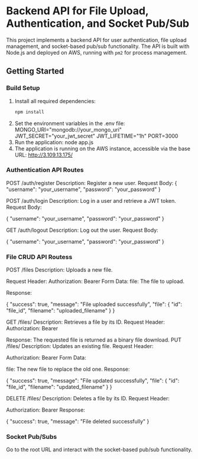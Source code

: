 # **Backend API for File Upload, Authentication, and Socket Pub/Sub**

This project implements a backend API for user authentication, file upload management, and socket-based pub/sub functionality. The API is built with Node.js and deployed on AWS, running with `pm2` for process management.

## **Getting Started**

### **Build Setup**

1. Install all required dependencies:
   ```bash
   npm install
2. Set the environment variables in the .env file:
   MONGO_URI="mongodb://your_mongo_uri"
    JWT_SECRET="your_jwt_secret"
    JWT_LIFETIME="1h"
    PORT=3000
3. Run the application:
   node app.js
4. The application is running on the AWS instance, accessible via the base URL:
   http://3.109.13.175/

### **Authentication API Routes**


POST /auth/register
Description: Register a new user.
Request Body:
{
  "username": "your_username",
  "password": "your_password"
}

POST /auth/login
Description: Log in a user and retrieve a JWT token.
Request Body:

{
  "username": "your_username",
  "password": "your_password"
}

GET /auth/logout
Description: Log out the user.
Request Body:

{
  "username": "your_username",
  "password": "your_password"
}



### **File CRUD API Routess**


POST /files
Description: Uploads a new file.

Request Header:
Authorization: Bearer <token>
Form Data:
file: The file to upload.

Response:

{
  "success": true,
  "message": "File uploaded successfully",
  "file": {
    "id": "file_id",
    "filename": "uploaded_filename"
  }
}

GET /files/
Description: Retrieves a file by its ID.
Request Header:
Authorization: Bearer <token>

Response: The requested file is returned as a binary file download.
PUT /files/
Description: Updates an existing file.
Request Header:

Authorization: Bearer <token>
Form Data:

file: The new file to replace the old one.
Response:

{
  "success": true,
  "message": "File updated successfully",
  "file": {
    "id": "file_id",
    "filename": "updated_filename"
  }
}

DELETE /files/
Description: Deletes a file by its ID.
Request Header:

Authorization: Bearer <token>
Response:

{
  "success": true,
  "message": "File deleted successfully"
}



### **Socket Pub/Subs**


Go to the root URL and interact with the socket-based pub/sub functionality.
